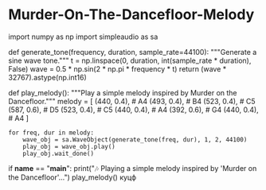 # Murder-On-The-Dancefloor-Melody
import numpy as np
import simpleaudio as sa

def generate_tone(frequency, duration, sample_rate=44100):
    """Generate a sine wave tone."""
    t = np.linspace(0, duration, int(sample_rate * duration), False)
    wave = 0.5 * np.sin(2 * np.pi * frequency * t)
    return (wave * 32767).astype(np.int16)

def play_melody():
    """Play a simple melody inspired by Murder on the Dancefloor."""
    melody = [
        (440, 0.4),  # A4
        (493, 0.4),  # B4
        (523, 0.4),  # C5
        (587, 0.6),  # D5
        (523, 0.4),  # C5
        (440, 0.4),  # A4
        (392, 0.6),  # G4
        (440, 0.4),  # A4
    ]
    
    for freq, dur in melody:
        wave_obj = sa.WaveObject(generate_tone(freq, dur), 1, 2, 44100)
        play_obj = wave_obj.play()
        play_obj.wait_done()
    
if __name__ == "__main__":
    print("🎶 Playing a simple melody inspired by 'Murder on the Dancefloor'...")
    play_melody()
куцф
